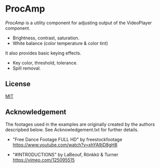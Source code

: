 ProcAmp
=======

*ProcAmp* is a utility component for adjusting output of the VideoPlayer
component.

- Brightness, contrast, saturation.
- White balance (color temperature & color tint)

It also provides basic keying effects.

- Key color, threshold, tolerance.
- Spill removal.

License
-------

[MIT](LICENSE.md)

Acknowledgement
---------------

The footages used in the examples are originally created by the authors
descripbed below. See Acknowledgement.txt for further details.

- "Free Dance Footage FULL HD" by freestockfootage
  https://www.youtube.com/watch?v=xhYA9jD8gH8

- "\#INTRODUCTIONS" by LaBeouf, Rönkkö & Turner
  https://vimeo.com/125095515
